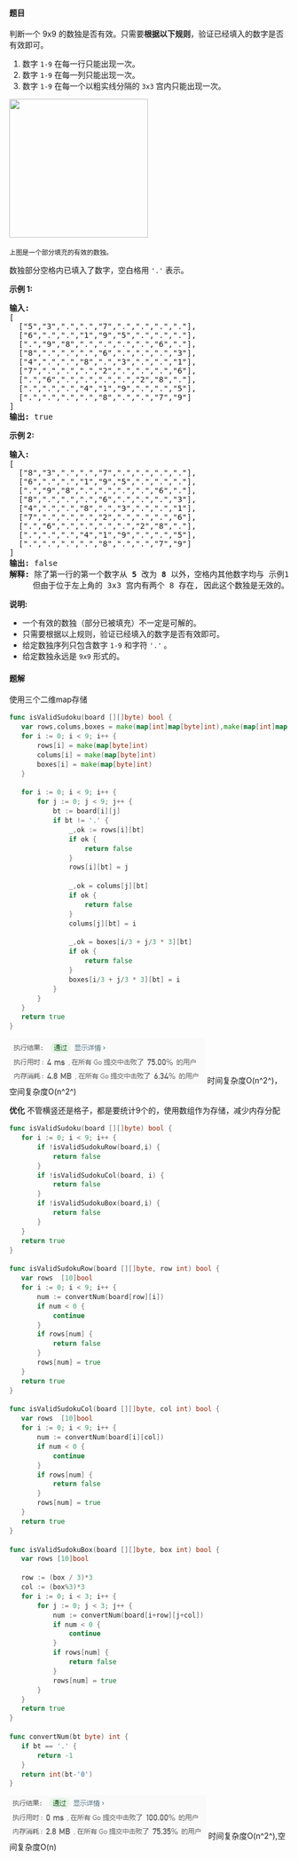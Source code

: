 #### 题目
<p>判断一个&nbsp;9x9 的数独是否有效。只需要<strong>根据以下规则</strong>，验证已经填入的数字是否有效即可。</p>

<ol>
	<li>数字&nbsp;<code>1-9</code>&nbsp;在每一行只能出现一次。</li>
	<li>数字&nbsp;<code>1-9</code>&nbsp;在每一列只能出现一次。</li>
	<li>数字&nbsp;<code>1-9</code>&nbsp;在每一个以粗实线分隔的&nbsp;<code>3x3</code>&nbsp;宫内只能出现一次。</li>
</ol>

<p><img src="https://upload.wikimedia.org/wikipedia/commons/thumb/f/ff/Sudoku-by-L2G-20050714.svg/250px-Sudoku-by-L2G-20050714.svg.png" style="height: 250px; width: 250px;"></p>

<p><small>上图是一个部分填充的有效的数独。</small></p>

<p>数独部分空格内已填入了数字，空白格用&nbsp;<code>&#39;.&#39;</code>&nbsp;表示。</p>

<p><strong>示例&nbsp;1:</strong></p>

<pre><strong>输入:</strong>
[
  [&quot;5&quot;,&quot;3&quot;,&quot;.&quot;,&quot;.&quot;,&quot;7&quot;,&quot;.&quot;,&quot;.&quot;,&quot;.&quot;,&quot;.&quot;],
  [&quot;6&quot;,&quot;.&quot;,&quot;.&quot;,&quot;1&quot;,&quot;9&quot;,&quot;5&quot;,&quot;.&quot;,&quot;.&quot;,&quot;.&quot;],
  [&quot;.&quot;,&quot;9&quot;,&quot;8&quot;,&quot;.&quot;,&quot;.&quot;,&quot;.&quot;,&quot;.&quot;,&quot;6&quot;,&quot;.&quot;],
  [&quot;8&quot;,&quot;.&quot;,&quot;.&quot;,&quot;.&quot;,&quot;6&quot;,&quot;.&quot;,&quot;.&quot;,&quot;.&quot;,&quot;3&quot;],
  [&quot;4&quot;,&quot;.&quot;,&quot;.&quot;,&quot;8&quot;,&quot;.&quot;,&quot;3&quot;,&quot;.&quot;,&quot;.&quot;,&quot;1&quot;],
  [&quot;7&quot;,&quot;.&quot;,&quot;.&quot;,&quot;.&quot;,&quot;2&quot;,&quot;.&quot;,&quot;.&quot;,&quot;.&quot;,&quot;6&quot;],
  [&quot;.&quot;,&quot;6&quot;,&quot;.&quot;,&quot;.&quot;,&quot;.&quot;,&quot;.&quot;,&quot;2&quot;,&quot;8&quot;,&quot;.&quot;],
  [&quot;.&quot;,&quot;.&quot;,&quot;.&quot;,&quot;4&quot;,&quot;1&quot;,&quot;9&quot;,&quot;.&quot;,&quot;.&quot;,&quot;5&quot;],
  [&quot;.&quot;,&quot;.&quot;,&quot;.&quot;,&quot;.&quot;,&quot;8&quot;,&quot;.&quot;,&quot;.&quot;,&quot;7&quot;,&quot;9&quot;]
]
<strong>输出:</strong> true
</pre>

<p><strong>示例&nbsp;2:</strong></p>

<pre><strong>输入:</strong>
[
&nbsp; [&quot;8&quot;,&quot;3&quot;,&quot;.&quot;,&quot;.&quot;,&quot;7&quot;,&quot;.&quot;,&quot;.&quot;,&quot;.&quot;,&quot;.&quot;],
&nbsp; [&quot;6&quot;,&quot;.&quot;,&quot;.&quot;,&quot;1&quot;,&quot;9&quot;,&quot;5&quot;,&quot;.&quot;,&quot;.&quot;,&quot;.&quot;],
&nbsp; [&quot;.&quot;,&quot;9&quot;,&quot;8&quot;,&quot;.&quot;,&quot;.&quot;,&quot;.&quot;,&quot;.&quot;,&quot;6&quot;,&quot;.&quot;],
&nbsp; [&quot;8&quot;,&quot;.&quot;,&quot;.&quot;,&quot;.&quot;,&quot;6&quot;,&quot;.&quot;,&quot;.&quot;,&quot;.&quot;,&quot;3&quot;],
&nbsp; [&quot;4&quot;,&quot;.&quot;,&quot;.&quot;,&quot;8&quot;,&quot;.&quot;,&quot;3&quot;,&quot;.&quot;,&quot;.&quot;,&quot;1&quot;],
&nbsp; [&quot;7&quot;,&quot;.&quot;,&quot;.&quot;,&quot;.&quot;,&quot;2&quot;,&quot;.&quot;,&quot;.&quot;,&quot;.&quot;,&quot;6&quot;],
&nbsp; [&quot;.&quot;,&quot;6&quot;,&quot;.&quot;,&quot;.&quot;,&quot;.&quot;,&quot;.&quot;,&quot;2&quot;,&quot;8&quot;,&quot;.&quot;],
&nbsp; [&quot;.&quot;,&quot;.&quot;,&quot;.&quot;,&quot;4&quot;,&quot;1&quot;,&quot;9&quot;,&quot;.&quot;,&quot;.&quot;,&quot;5&quot;],
&nbsp; [&quot;.&quot;,&quot;.&quot;,&quot;.&quot;,&quot;.&quot;,&quot;8&quot;,&quot;.&quot;,&quot;.&quot;,&quot;7&quot;,&quot;9&quot;]
]
<strong>输出:</strong> false
<strong>解释:</strong> 除了第一行的第一个数字从<strong> 5</strong> 改为 <strong>8 </strong>以外，空格内其他数字均与 示例1 相同。
     但由于位于左上角的 3x3 宫内有两个 8 存在, 因此这个数独是无效的。</pre>

<p><strong>说明:</strong></p>

<ul>
	<li>一个有效的数独（部分已被填充）不一定是可解的。</li>
	<li>只需要根据以上规则，验证已经填入的数字是否有效即可。</li>
	<li>给定数独序列只包含数字&nbsp;<code>1-9</code>&nbsp;和字符&nbsp;<code>&#39;.&#39;</code>&nbsp;。</li>
	<li>给定数独永远是&nbsp;<code>9x9</code>&nbsp;形式的。</li>
</ul>


 #### 题解
 使用三个二维map存储
 ```go
 func isValidSudoku(board [][]byte) bool {
 	var rows,colums,boxes = make(map[int]map[byte]int),make(map[int]map[byte]int),make(map[int]map[byte]int)
 	for i := 0; i < 9; i++ {
 		rows[i] = make(map[byte]int)
 		colums[i] = make(map[byte]int)
 		boxes[i] = make(map[byte]int)
 	}
 
 	for i := 0; i < 9; i++ {
 		for j := 0; j < 9; j++ {
 			bt := board[i][j]
 			if bt != '.' {
 				_,ok := rows[i][bt]
 				if ok {
 					return false
 				}
 				rows[i][bt] = j
 
 				_,ok = colums[j][bt]
 				if ok {
 					return false
 				}
 				colums[j][bt] = i
 
 				_,ok = boxes[i/3 + j/3 * 3][bt]
 				if ok {
 					return false
 				}
 				boxes[i/3 + j/3 * 3][bt] = i
 			}
 		}
 	}
 	return true
 }
 ```
 ![](https://raw.githubusercontent.com/betterfor/cloudImage/master/images/2020-03-10/003602.png)
 时间复杂度O(n^2^)，空间复杂度O(n^2^)
 
 **优化**
 不管横竖还是格子，都是要统计9个的，使用数组作为存储，减少内存分配
 ```go
 func isValidSudoku(board [][]byte) bool {
 	for i := 0; i < 9; i++ {
 		if !isValidSudokuRow(board,i) {
 			return false
 		}
 		if !isValidSudokuCol(board, i) {
 			return false
 		}
 		if !isValidSudokuBox(board,i) {
 			return false
 		}
 	}
 	return true
 }
 
 func isValidSudokuRow(board [][]byte, row int) bool {
 	var rows  [10]bool
 	for i := 0; i < 9; i++ {
 		num := convertNum(board[row][i])
 		if num < 0 {
 			continue
 		}
 		if rows[num] {
 			return false
 		}
 		rows[num] = true
 	}
 	return true
 }
 
 func isValidSudokuCol(board [][]byte, col int) bool {
 	var rows  [10]bool
 	for i := 0; i < 9; i++ {
 		num := convertNum(board[i][col])
 		if num < 0 {
 			continue
 		}
 		if rows[num] {
 			return false
 		}
 		rows[num] = true
 	}
 	return true
 }
 
 func isValidSudokuBox(board [][]byte, box int) bool {
 	var rows [10]bool
 
 	row := (box / 3)*3
 	col := (box%3)*3
 	for i := 0; i < 3; i++ {
 		for j := 0; j < 3; j++ {
 			num := convertNum(board[i+row][j+col])
 			if num < 0 {
 				continue
 			}
 			if rows[num] {
 				return false
 			}
 			rows[num] = true
 		}
 	}
 	return true
 }
 
 func convertNum(bt byte) int {
 	if bt == '.' {
 		return -1
 	}
 	return int(bt-'0')
 }
 ```
 ![](https://raw.githubusercontent.com/betterfor/cloudImage/master/images/2020-03-10/003603.png)
 时间复杂度O(n^2^),空间复杂度O(n)